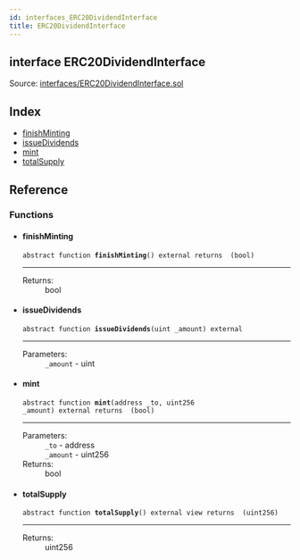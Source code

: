 ```yaml
---
id: interfaces_ERC20DividendInterface
title: ERC20DividendInterface
---
```


<div class="contract-doc"><div class="contract"><h2 class="contract-header"><span class="contract-kind">interface</span> ERC20DividendInterface</h2><div class="source">Source: <a href="https://github.com/MyBitFoundation/MyBit-Network.tech//blob/v0.1.9/contracts/interfaces/ERC20DividendInterface.sol" target="_blank">interfaces/ERC20DividendInterface.sol</a></div></div><div class="index"><h2>Index</h2><ul><li><a href="interfaces_ERC20DividendInterface.html#finishMinting">finishMinting</a></li><li><a href="interfaces_ERC20DividendInterface.html#issueDividends">issueDividends</a></li><li><a href="interfaces_ERC20DividendInterface.html#mint">mint</a></li><li><a href="interfaces_ERC20DividendInterface.html#totalSupply">totalSupply</a></li></ul></div><div class="reference"><h2>Reference</h2><div class="functions"><h3>Functions</h3><ul><li><div class="item function"><span id="finishMinting" class="anchor-marker"></span><h4 class="name">finishMinting</h4><div class="body"><code class="signature"><span>abstract </span>function <strong>finishMinting</strong><span>() </span><span>external </span><span>returns  (bool) </span></code><hr/><dl><dt><span class="label-return">Returns:</span></dt><dd>bool</dd></dl></div></div></li><li><div class="item function"><span id="issueDividends" class="anchor-marker"></span><h4 class="name">issueDividends</h4><div class="body"><code class="signature"><span>abstract </span>function <strong>issueDividends</strong><span>(uint _amount) </span><span>external </span></code><hr/><dl><dt><span class="label-parameters">Parameters:</span></dt><dd><div><code>_amount</code> - uint</div></dd></dl></div></div></li><li><div class="item function"><span id="mint" class="anchor-marker"></span><h4 class="name">mint</h4><div class="body"><code class="signature"><span>abstract </span>function <strong>mint</strong><span>(address _to, uint256 _amount) </span><span>external </span><span>returns  (bool) </span></code><hr/><dl><dt><span class="label-parameters">Parameters:</span></dt><dd><div><code>_to</code> - address</div><div><code>_amount</code> - uint256</div></dd><dt><span class="label-return">Returns:</span></dt><dd>bool</dd></dl></div></div></li><li><div class="item function"><span id="totalSupply" class="anchor-marker"></span><h4 class="name">totalSupply</h4><div class="body"><code class="signature"><span>abstract </span>function <strong>totalSupply</strong><span>() </span><span>external </span><span>view </span><span>returns  (uint256) </span></code><hr/><dl><dt><span class="label-return">Returns:</span></dt><dd>uint256</dd></dl></div></div></li></ul></div></div></div>
